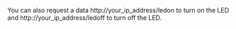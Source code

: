 You can also request a data http://your_ip_address/ledon to turn on the LED and http://your_ip_address/ledoff to turn off the LED. 

